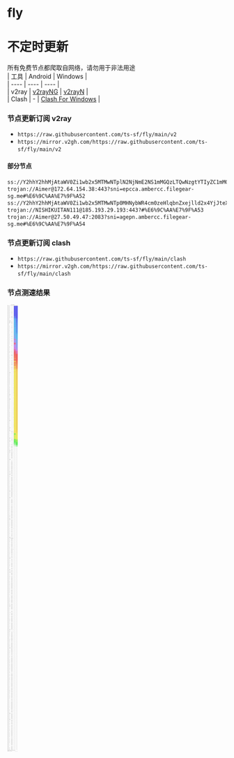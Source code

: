 # fly
# 不定时更新
所有免费节点都爬取自网络，请勿用于非法用途  
|  工具  | Android  | Windows  |  
|  ----  | ----   | ----  |  
| v2ray  | [v2rayNG](https://github.com/2dust/v2rayNG/releases) | [v2rayN](https://github.com/2dust/v2rayN/releases) |  
| Clash  | - | [Clash For Windows](https://github.com/2dust/clashN/releases) | 
  
### 节点更新订阅  v2ray
- `https://raw.githubusercontent.com/ts-sf/fly/main/v2`  
- `https://mirror.v2gh.com/https://raw.githubusercontent.com/ts-sf/fly/main/v2`  

#### 部分节点  
``` 
ss://Y2hhY2hhMjAtaWV0Zi1wb2x5MTMwNTplN2NjNmE2NS1mMGQzLTQwNzgtYTIyZC1mMGFlMjcxYzdiMzc=@free.2weradf.xyz:36571#%F0%9F%87%B9%F0%9F%87%B7TR%E5%9C%9F%E8%80%B3%E5%85%B6
trojan://Aimer@172.64.154.38:443?sni=epcca.ambercc.filegear-sg.me#%E6%9C%AA%E7%9F%A52
ss://Y2hhY2hhMjAtaWV0Zi1wb2x5MTMwNTp0MHNybWR4cm0zeHlqbnZxejlld2x4YjJteXE3cmp1dg==@59.125.75.115:2377#TW
trojan://NISHIKUITAN111@185.193.29.193:443?#%E6%9C%AA%E7%9F%A53
trojan://Aimer@27.50.49.47:2083?sni=agepn.ambercc.filegear-sg.me#%E6%9C%AA%E7%9F%A54
```
### 节点更新订阅  clash
- `https://raw.githubusercontent.com/ts-sf/fly/main/clash`  
- `https://mirror.v2gh.com/https://raw.githubusercontent.com/ts-sf/fly/main/clash`  

### 节点测速结果
![image](traffic.png)

